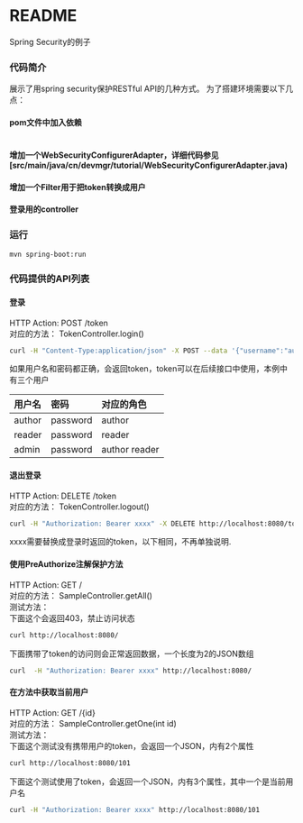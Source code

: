 README
===========================
Spring Security的例子

### 代码简介
展示了用spring security保护RESTful API的几种方式。 为了搭建环境需要以下几点：
#### pom文件中加入依赖
```XML
```
#### 增加一个WebSecurityConfigurerAdapter，详细代码参见 [src/main/java/cn/devmgr/tutorial/WebSecurityConfigurerAdapter.java)
#### 增加一个Filter用于把token转换成用户
#### 登录用的controller

### 运行
```bash
mvn spring-boot:run
```

### 代码提供的API列表

#### 登录
HTTP Action: POST /token <br>
对应的方法： TokenController.login() <br>
```Bash
curl -H "Content-Type:application/json" -X POST --data '{"username":"author", "password":"password"}' http://localhost:8080/token

```

如果用户名和密码都正确，会返回token，token可以在后续接口中使用，本例中有三个用户

用户名 | 密码 | 对应的角色 |
|:------------ |:--------------- |:--------------- |
|author | password | author |
|reader | password | reader |
|admin  | password | author reader |


#### 退出登录
HTTP Action: DELETE /token <br>
对应的方法： TokenController.logout() <br>
```Bash
curl -H "Authorization: Bearer xxxx" -X DELETE http://localhost:8080/token

```
xxxx需要替换成登录时返回的token，以下相同，不再单独说明.


#### 使用PreAuthorize注解保护方法
HTTP Action: GET / <br>
对应的方法： SampleController.getAll() <br>
测试方法：<br>
下面这个会返回403，禁止访问状态
```Bash
curl http://localhost:8080/
````

下面携带了token的访问则会正常返回数据，一个长度为2的JSON数组
```Bash
curl  -H "Authorization: Bearer xxxx" http://localhost:8080/
````

#### 在方法中获取当前用户
HTTP Action: GET /{id} <br>
对应的方法： SampleController.getOne(int id) <br>
测试方法：<br>
下面这个测试没有携带用户的token，会返回一个JSON，内有2个属性
```Bash
curl http://localhost:8080/101
```
下面这个测试使用了token，会返回一个JSON，内有3个属性，其中一个是当前用户名
```Bash
curl -H "Authorization: Bearer xxxx" http://localhost:8080/101
```

